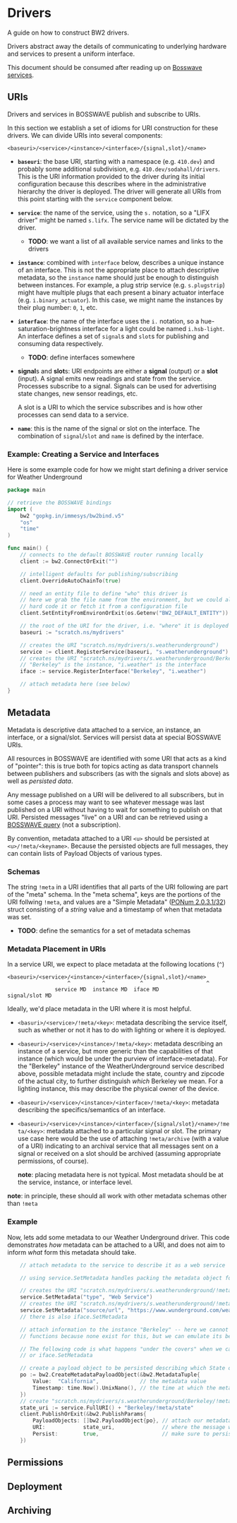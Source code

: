 # Drivers

A guide on how to construct BW2 drivers.

Drivers abstract away the details of communicating to underlying hardware and
services to present a uniform interface.

This document should be consumed after reading up on [Bosswave services](https://github.com/immesys/bw2/wiki/Services).

## URIs

Drivers and services in BOSSWAVE publish and subscribe to URIs.

In this section we establish a set of idioms for URI construction for these drivers.
We can divide URIs into several components:

```
<baseuri>/<service>/<instance>/<interface>/{signal,slot}/<name>
```

* **`baseuri`**: the base URI, starting with a namespace (e.g. `410.dev`) and
  probably some additional subdivision, e.g. `410.dev/sodahall/drivers`. This
  is the URI information provided to the driver during its initial
  configuration because this describes where in the administrative hierarchy
  the driver is deployed.  The driver will generate all URIs from this point
  starting with the `service` component below.

* **`service`**: the name of the service, using the `s.` notation, so a "LIFX
  driver" might be named `s.lifx`. The service name will be dictated by the
  driver.

  * **TODO**: we want a list of all available service names and links to the drivers

* **`instance`**:  combined with `interface` below, describes a unique instance
  of an interface. This is not the appropriate place to attach descriptive
  metadata, so the `instance` name should just be enough to distinguish between
  instances.  For example, a plug strip service (e.g. `s.plugstrip`) might have
  multiple plugs that each present a binary actuator interface (e.g.
  `i.binary_actuator`). In this case, we might name the instances by their plug
  number: `0`, `1`, etc.

* **`interface`**: the name of the interface uses the `i.` notation, so a
  hue-saturation-brightness interface for a light could be named `i.hsb-light`.
  An interface defines a set of `signal`s and `slot`s for publishing and
  consuming data respectively.

  * **TODO**: define interfaces somewhere

* **signal**s and **slot**s: URI endpoints are either a **signal** (output) or a **slot** (input).
  A signal emits new readings and state from the service. Processes subscribe to a signal.
  Signals can be used for advertising state changes, new sensor readings, etc.

  A slot is a URI to which the service subscribes and is how other processes can send
  data to a service.

* **`name`**: this is the name of the signal or slot on the interface. The
  combination of `signal`/`slot` and `name` is defined by the interface.

### Example: Creating a Service and Interfaces

Here is some example code for how we might start defining a driver service for Weather Underground

```go
package main

// retrieve the BOSSWAVE bindings
import (
	bw2 "gopkg.in/immesys/bw2bind.v5"
    "os"
    "time"
)

func main() {
    // connects to the default BOSSWAVE router running locally
    client := bw2.ConnectOrExit("")

    // intelligent defaults for publishing/subscribing
    client.OverrideAutoChainTo(true)

    // need an entity file to define "who" this driver is
    // here we grab the file name from the environment, but we could also
    // hard code it or fetch it from a configuration file
    client.SetEntityFromEnvironOrExit(os.Getenv("BW2_DEFAULT_ENTITY"))

    // the root of the URI for the driver, i.e. "where" it is deployed
    baseuri := "scratch.ns/mydrivers"

    // creates the URI "scratch.ns/mydrivers/s.weatherunderground")
    service := client.RegisterService(baseuri, "s.weatherunderground")
    // creates the URI "scratch.ns/mydrivers/s.weatherunderground/Berkeley/i.weather"
    // "Berkeley" is the instance, "i.weather" is the interface
    iface := service.RegisterInterface("Berkeley", "i.weather")

    // attach metadata here (see below)
}
```

## Metadata

Metadata is descriptive data attached to a service, an instance, an interface, or a signal/slot.
Services will persist data at special BOSSWAVE URIs.

All resources in BOSSWAVE are identified with some URI that acts as a kind of
"pointer": this is true both for topics acting as data transport channels
between publishers and subscribers (as with the signals and slots above) as
well as *persisted data*.

Any message published on a URI will be delivered to all subscribers, but in
some cases a process may want to see whatever message was last published on a
URI without having to wait for something to publish on that URI. Persisted
messages "live" on a URI and can be retrieved using a [BOSSWAVE query](https://godoc.org/gopkg.in/immesys/bw2bind.v5#BW2Client.Query)
(not a subscription).

By convention, metadata attached to a URI `<u>` should be persisted at
`<u>/!meta/<keyname>`. Because the persisted objects are full messages, they
can contain lists of Payload Objects of various types.

### Schemas

The string `!meta` in a URI identifies that all parts of the URI following are
part of the "meta" schema. In the "meta schema", keys are the portions of the URI
follwing `!meta`, and values are a "Simple Metadata" ([PONum 2.0.3.1/32](https://github.com/immesys/bw2_pid/blob/master/allocations.yaml#L201-L207))
struct consisting of a *string* value and a timestamp of when that metadata
was set.

* **TODO**: define the semantics for a set of metadata schemas

### Metadata Placement in URIs

In a service URI, we expect to place metadata at the following locations (`^`)
```
<baseuri>/<service>/<instance>/<interface>/{signal,slot}/<name>
                   ^          ^           ^                    ^
               service MD  instance MD  iface MD             signal/slot MD
```

Ideally, we'd place metadata in the URI where it is most helpful.

* `<basuri>/<service>/!meta/<key>`: metadata describing the service itself,
  such as whether or not it has to do with lighting or where it is deployed.

* `<baseuri>/<service>/<instance>/!meta/<key>`: metadata describing an instance
  of a service, but more generic than the capabilities of that instance (which would
  be under the purview of interface-metadata). For the "Berkeley" instance of the WeatherUnderground
  service described above, possible metadata might include the state, country and zipcode of the
  actual city, to further distinguish *which* Berkeley we mean. For a lighting instance, this may
  describe the physical owner of the device.

* `<baseuri>/<service>/<instance>/<interface>/!meta/<key>`: metadata describing
  the specifics/semantics of an interface.

* `<baseuri>/<service>/<instance>/<interface>/{signal/slot}/<name>/!meta/<key>`: metadata attached
  to a particular signal or slot. The primary use case here would be the use of attaching `!meta/archive`
  (with a value of a URI) indicating to an archival service that all messages sent on a signal or received
  on a slot should be archived (assuming appropriate permissions, of course).

  **note**: placing metadata here is not typical. Most metadata should be at the service, instance,
  or interface level.

**note**: in principle, these should all work with other metadata schemas other than `!meta`

### Example

Now, lets add some metadata to our Weather Underground driver. This code demonstrates
*how* metadata can be attached to a URI, and does not aim to inform *what* form this metadata
should take.

```go
    // attach metadata to the service to describe it as a web service

    // using service.SetMetadata handles packing the metadata object for us

    // creates the URI "scratch.ns/mydrivers/s.weatherunderground/!meta/type"
    service.SetMetadata("type", "Web Service")
    // creates the URI "scratch.ns/mydrivers/s.weatherunderground/!meta/source/url"
    service.SetMetadata("source/url", "https://www.wunderground.com/weather/api/")
    // there is also iface.SetMetadata

    // attach information to the instance "Berkeley" -- here we cannot use the library
    // functions because none exist for this, but we can emulate its behavior easily enough.

    // The following code is what happens "under the covers" when we call service.SetMetadata
    // or iface.SetMetadata

    // create a payload object to be persisted describing which State our instance is in
    po := bw2.CreateMetadataPayloadObject(&bw2.MetadataTuple{
        Value:  "California",             // the metadata value
        Timestamp: time.Now().UnixNano(), // the time at which the metadata is set
    })
    // create "scratch.ns/mydrivers/s.weatherunderground/Berkeley/!meta/state"
    state_uri := service.FullURI() + "Berkeley/!meta/state"
    client.PublishOrExit(&bw2.PublishParams{
        PayloadObjects: []bw2.PayloadObject{po}, // attach our metadata to the message
        URI:            state_uri,               // where the message will be sent
        Persist:        true,                    // make sure to persist the message
    })

```

## Permissions

## Deployment

## Archiving
